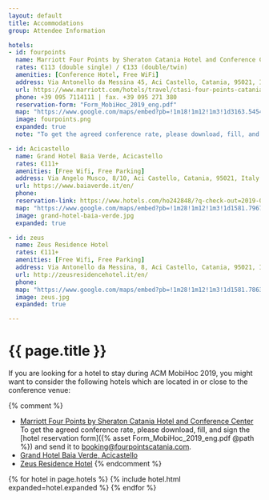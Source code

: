 ```yaml
---
layout: default
title: Accommodations
group: Attendee Information

hotels:
- id: fourpoints
  name: Marriott Four Points by Sheraton Catania Hotel and Conference Center
  rates: €113 (double single) / €133 (double/twin)
  amenities: [Conference Hotel, Free WiFi]
  address: Via Antonello da Messina 45, Aci Castello, Catania, 95021, Italy
  url: https://www.marriott.com/hotels/travel/ctasi-four-points-catania-hotel-and-conference-center/
  phone: +39 095 7114111 | fax. +39 095 271 380
  reservation-form: "Form_MobiHoc_2019_eng.pdf"
  map: "https://www.google.com/maps/embed?pb=!1m18!1m12!1m3!1d3163.545421118681!2d15.134358315416778!3d37.542211679802485!2m3!1f0!2f0!3f0!3m2!1i1024!2i768!4f13.1!3m3!1m2!1s0x1313fb79d73a3ec9%3A0x47b27df5bd303097!2sFour+Points+by+Sheraton+Catania+Hotel+%26+Conference+Center!5e0!3m2!1sen!2sus!4v1538685222875"
  image: fourpoints.png
  expanded: true
  note: "To get the agreed conference rate, please download, fill, and sign the hotel reservation form and send it to <a href=\"mailto:booking@fourpointscatania.com\">booking@fourpointscatania.com</a>."

- id: Acicastello
  name: Grand Hotel Baia Verde, Acicastello
  rates: €111+
  amenities: [Free Wifi, Free Parking]
  address: Via Angelo Musco, 8/10, Aci Castello, Catania, 95021, Italy
  url: https://www.baiaverde.it/en/
  phone:
  reservation-link: https://www.hotels.com/ho242848/?q-check-out=2019-07-06&q-check-in=2019-07-03
  map: "https://www.google.com/maps/embed?pb=!1m28!1m12!1m3!1d1581.7967858874256!2d15.133151858215141!3d37.54107689495072!2m3!1f0!2f0!3f0!3m2!1i1024!2i768!4f13.1!4m13!3e2!4m5!1s0x1313fb7bdfc29aa7%3A0x89f1c059904c2aab!2sGrand+Hotel+Baia+Verde%2C+Via+Angelo+Musco%2C+Aci+Castello%2C+Province+of+Catania%2C+Italy!3m2!1d37.5399421!2d15.132444699999999!4m5!1s0x1313fb79d73a3ec9%3A0x47b27df5bd303097!2sFour+Points+by+Sheraton+Catania+Hotel+%26+Conference+Center%2C+Via+Antonello+da+Messina+45+Aci+Castello%2C+95021+Catania+CT%2C+Italy!3m2!1d37.542211699999996!2d15.136547!5e0!3m2!1sen!2sus!4v1538690420866"
  image: grand-hotel-baia-verde.jpg
  expanded: true

- id: zeus
  name: Zeus Residence Hotel
  rates: €111+
  amenities: [Free Wifi, Free Parking]
  address: Via Antonello da Messina, 8, Aci Castello, Catania, 95021, Italy
  url: http://zeusresidencehotel.it/en/
  phone:
  map: "https://www.google.com/maps/embed?pb=!1m28!1m12!1m3!1d1581.7863488683083!2d15.13421735818301!3d37.54156884495066!2m3!1f0!2f0!3f0!3m2!1i1024!2i768!4f13.1!4m13!3e2!4m5!1s0x1313fb797a9d8973%3A0xc879b8c8cc771e24!2sZeus+Residence+Hotel%2C+Via+Antonello+da+Messina%2C+Aci+Castello%2C+Province+of+Catania%2C+Italy!3m2!1d37.540926!2d15.1341415!4m5!1s0x1313fb79d73a3ec9%3A0x47b27df5bd303097!2sFour+Points+by+Sheraton+Catania+Hotel+%26+Conference+Center%2C+Via+Antonello+da+Messina+45+Aci+Castello%2C+95021+Catania+CT%2C+Italy!3m2!1d37.542211699999996!2d15.136547!5e0!3m2!1sen!2sus!4v1538690708266"
  image: zeus.jpg
  expanded: true

---
```


# {{ page.title }}

If you are looking for a hotel to stay during ACM MobiHoc 2019, you might want to consider the following hotels which are located in or close to the conference venue:

{% comment %}
- [Marriott Four Points by Sheraton Catania Hotel and Conference Center]() To get the agreed conference rate, please download, fill, and sign the [hotel reservation form]({% asset Form_MobiHoc_2019_eng.pdf @path %}) and send it to [booking@fourpointscatania.com](mailto:booking@fourpointscatania.com).
- [Grand Hotel Baia Verde, Acicastello](https://www.baiaverde.it/en/)
- [Zeus Residence Hotel](http://zeusresidencehotel.it)
{% endcomment %}

<div class="panel-group" id="accordion">
{% for hotel in page.hotels %}
{% include hotel.html expanded=hotel.expanded %}
{% endfor %}
</div>
